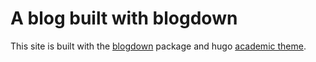 
# A blog built with blogdown  
This site is built with the [blogdown](https://bookdown.org/yihui/blogdown/) package and hugo [academic theme](https://themes.gohugo.io/academic/).  

